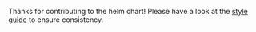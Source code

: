 Thanks for contributing to the helm chart! Please have a look at the [style guide](https://github.com/pachyderm/helmchart/blob/master/STYLEGUIDE.md) to ensure consistency.